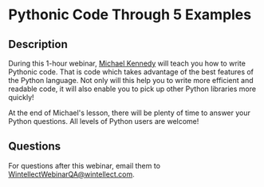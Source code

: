 # Pythonic Code Through 5 Examples

## Description
During this 1-hour webinar, [Michael Kennedy](https://twitter.com/mkennedy) will teach you how to write Pythonic code. That is code which takes advantage of the best features of the Python language. Not only will this help you to write more efficient and readable code, it will also enable you to pick up other Python libraries more quickly!

At the end of Michael's lesson, there will be plenty of time to answer your Python questions. All levels of Python users are welcome!

## Questions
For questions after this webinar, email them to [WintellectWebinarQA@wintellect.com](mailto:WintellectWebinarQA@wintellect.com).